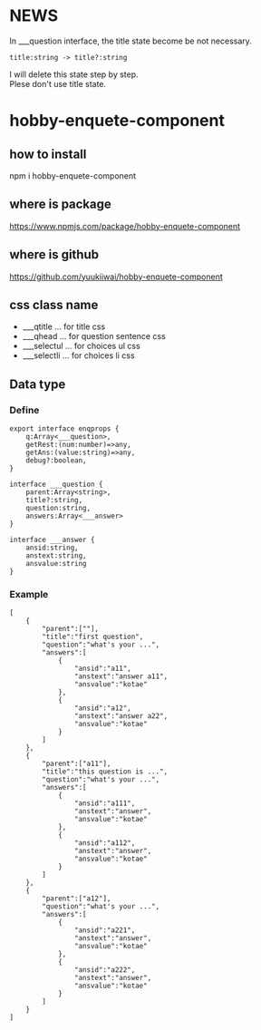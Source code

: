 # NEWS
In ___question interface, the title state become be not necessary.  
```
title:string -> title?:string
```
I will delete this state step by step.  
Plese don't use title state.
# hobby-enquete-component
## how to install
npm i hobby-enquete-component

## where is package
https://www.npmjs.com/package/hobby-enquete-component

## where is github
https://github.com/yuukiiwai/hobby-enquete-component

## css class name
* ___qtitle ... for title css
* ___qhead ... for question sentence css
* ___selectul ... for choices ul css
* ___selectli ... for choices li css

## Data type
### Define  
```
export interface enqprops {
    q:Array<___question>,
    getRest:(num:number)=>any,
    getAns:(value:string)=>any,
    debug?:boolean,
}

interface ___question {
    parent:Array<string>,
    title?:string,
    question:string,
    answers:Array<___answer>
}

interface ___answer {
    ansid:string,
    anstext:string,
    ansvalue:string
}
```

### Example
```
[
    {
        "parent":[""],
        "title":"first question",
        "question":"what's your ...",
        "answers":[
            {
                "ansid":"a11",
                "anstext":"answer a11",
                "ansvalue":"kotae"
            },
            {
                "ansid":"a12",
                "anstext":"answer a22",
                "ansvalue":"kotae"
            }
        ]
    },
    {
        "parent":["a11"],
        "title":"this question is ...",
        "question":"what's your ...",
        "answers":[
            {
                "ansid":"a111",
                "anstext":"answer",
                "ansvalue":"kotae"
            },
            {
                "ansid":"a112",
                "anstext":"answer",
                "ansvalue":"kotae"
            }
        ]
    },
    {
        "parent":["a12"],
        "question":"what's your ...",
        "answers":[
            {
                "ansid":"a221",
                "anstext":"answer",
                "ansvalue":"kotae"
            },
            {
                "ansid":"a222",
                "anstext":"answer",
                "ansvalue":"kotae"
            }
        ]
    }
]
```